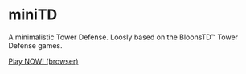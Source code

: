 # miniTD

A minimalistic Tower Defense.
Loosly based on the BloonsTD™ Tower Defense games.

[Play NOW! (browser)](https://green-sky.github.io/miniTD/)

